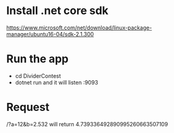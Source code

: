 # Install .net core sdk

https://www.microsoft.com/net/download/linux-package-manager/ubuntu16-04/sdk-2.1.300

# Run the app

- cd DividerContest
- dotnet run
and it will listen :9093

# Request

/?a=12&b=2.532 will return 4.739336492890995260663507109
